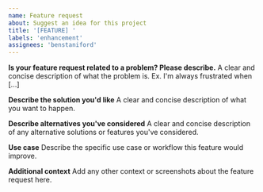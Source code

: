 ```yaml
---
name: Feature request
about: Suggest an idea for this project
title: '[FEATURE] '
labels: 'enhancement'
assignees: 'benstaniford'
---
```


**Is your feature request related to a problem? Please describe.**
A clear and concise description of what the problem is. Ex. I'm always frustrated when [...]

**Describe the solution you'd like**
A clear and concise description of what you want to happen.

**Describe alternatives you've considered**
A clear and concise description of any alternative solutions or features you've considered.

**Use case**
Describe the specific use case or workflow this feature would improve.

**Additional context**
Add any other context or screenshots about the feature request here.